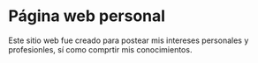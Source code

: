 # Página web personal
Este sitio web fue creado para postear mis intereses personales y profesionles, sí como comprtir mis conocimientos.
